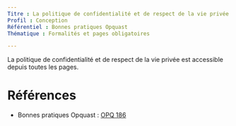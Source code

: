 ```yaml
---
Titre : La politique de confidentialité et de respect de la vie privée est accessible depuis toutes les pages.
Profil : Conception
Référentiel : Bonnes pratiques Opquast
Thématique : Formalités et pages obligatoires

---
```

La politique de confidentialité et de respect de la vie privée est accessible depuis toutes les pages.

# Références

*   Bonnes pratiques Opquast : [OPQ 186](https://checklists.opquast.com/fr/qualiteweb/la-politique-de-confidentialite-et-de-respect-de-la-vie-privee-est-accessible-depuis-toutes-les-pages)

